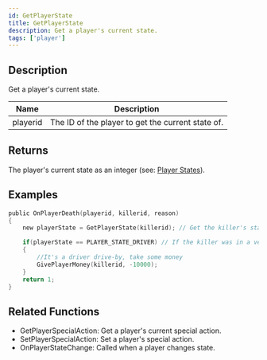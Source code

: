 ```yaml
---
id: GetPlayerState
title: GetPlayerState
description: Get a player's current state.
tags: ['player']
---
```


## Description

Get a player's current state.


| Name | Description |
|------|-------------|
|playerid | The ID of the player to get the current state of.|


## Returns

The player's current state as an integer (see: [Player States](../../scripting/resources/playerstates.md)).


## Examples


```c
public OnPlayerDeath(playerid, killerid, reason)
{
    new playerState = GetPlayerState(killerid); // Get the killer's state

    if(playerState == PLAYER_STATE_DRIVER) // If the killer was in a vehicle
    {
        //It's a driver drive-by, take some money
        GivePlayerMoney(killerid, -10000);
    }
    return 1;
}
```


## Related Functions


-  GetPlayerSpecialAction: Get a player's current special action.
-  SetPlayerSpecialAction: Set a player's special action.
-  OnPlayerStateChange: Called when a player changes state.